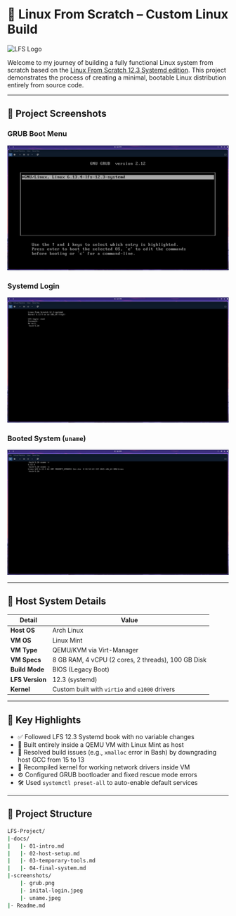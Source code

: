# 🧱 Linux From Scratch – Custom Linux Build

![LFS Logo](https://www.linuxfromscratch.org/images/lfs-logo.png)

Welcome to my journey of building a fully functional Linux system from scratch based on the [Linux From Scratch 12.3 Systemd edition](https://www.linuxfromscratch.org/lfs/view/systemd/). This project demonstrates the process of creating a minimal, bootable Linux distribution entirely from source code.

---

## 📸 Project Screenshots

### GRUB Boot Menu
![GRUB showing LFS entry](./screenshots/grub.png)

### Systemd Login
![Successful login](./screenshots/initial-login.jpeg)

### Booted System (`uname`)
![LFS Neofetch Output](./screenshots/uname.jpeg)

---

## 🧰 Host System Details

| Detail          | Value                                              |
| --------------- | -------------------------------------------------- |
| **Host OS**     | Arch Linux                                         |
| **VM OS**       | Linux Mint                                         |
| **VM Type**     | QEMU/KVM via Virt-Manager                          |
| **VM Specs**    | 8 GB RAM, 4 vCPU (2 cores, 2 threads), 100 GB Disk |
| **Build Mode**  | BIOS (Legacy Boot)                                 |
| **LFS Version** | 12.3 (systemd)                                     |
| **Kernel**      | Custom built with `virtio` and `e1000` drivers     |

---

## 🚀 Key Highlights

- ✅ Followed LFS 12.3 Systemd book with no variable changes
- 🔧 Built entirely inside a QEMU VM with Linux Mint as host
- 🐛 Resolved build issues (e.g., `xmalloc` error in Bash) by downgrading host GCC from 15 to 13
- 🔌 Recompiled kernel for working network drivers inside VM
- ⚙️ Configured GRUB bootloader and fixed rescue mode errors
- 🛠️ Used `systemctl preset-all` to auto-enable default services

---

## 📂 Project Structure

```bash
LFS-Project/
|-docs/
|	|- 01-intro.md
|	|- 02-host-setup.md
|	|- 03-temporary-tools.md
|	|- 04-final-system.md
|-screenshots/
	|- grub.png
	|- inital-login.jpeg
	|- uname.jpeg
|- Readme.md
```
